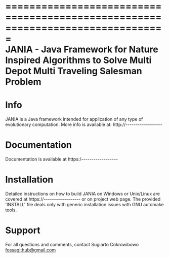 ===============================================================================<br>
JANIA - Java Framework for Nature Inspired Algorithms to Solve Multi Depot Multi Traveling Salesman Problem
===============================================================================


Info
===============================================================================

JANIA is a Java framework intended for application of any type of evolutionary 
computation. More info is available at: http://------------------


Documentation
===============================================================================

Documentation is available at https:/------------------


Installation
===============================================================================

Detailed instructions on how to build JANIA on Windows or Unix/Linux are covered
at https://------------------ or on project web page.
The provided 'INSTALL' file deals only with generic installation issues with 
GNU automake tools.


Support
===============================================================================

For all questions and comments, contact 
Sugiarto Cokrowibowo <fossagithub@gmail.com>
